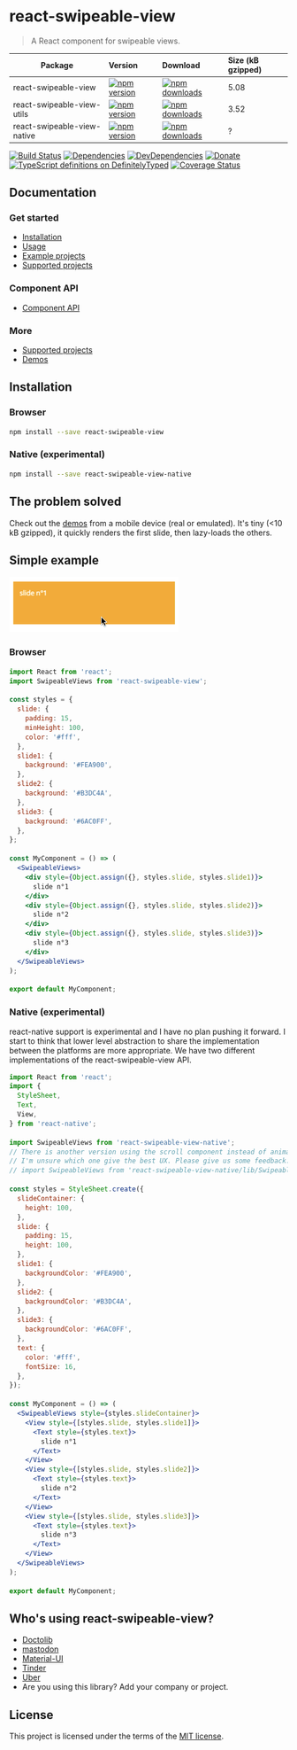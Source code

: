 # react-swipeable-view

> A React component for swipeable views.

| Package | Version | Download | Size (kB gzipped) |
|---------|:--------|:---------|:------------------|
| react-swipeable-view | [![npm version](https://img.shields.io/npm/v/react-swipeable-view.svg)](https://www.npmjs.com/package/react-swipeable-view) | [![npm downloads](https://img.shields.io/npm/dm/react-swipeable-view.svg)](https://www.npmjs.com/package/react-swipeable-view) | 5.08 |
| react-swipeable-view-utils | [![npm version](https://img.shields.io/npm/v/react-swipeable-view-utils.svg)](https://www.npmjs.com/package/react-swipeable-view-utils) | [![npm downloads](https://img.shields.io/npm/dm/react-swipeable-view-utils.svg)](https://www.npmjs.com/package/react-swipeable-view-utils) | 3.52 |
| react-swipeable-view-native | [![npm version](https://img.shields.io/npm/v/react-swipeable-view-native.svg)](https://www.npmjs.com/package/react-swipeable-view-native) | [![npm downloads](https://img.shields.io/npm/dm/react-swipeable-view-native.svg)](https://www.npmjs.com/package/react-swipeable-view-native) | ? |

[![Build Status](https://travis-ci.org/oliviertassinari/react-swipeable-view.svg?branch=master)](https://travis-ci.org/oliviertassinari/react-swipeable-view)
[![Dependencies](https://img.shields.io/david/oliviertassinari/react-swipeable-view.svg)](https://david-dm.org/oliviertassinari/react-swipeable-view)
[![DevDependencies](https://img.shields.io/david/dev/oliviertassinari/react-swipeable-view.svg)](https://david-dm.org/oliviertassinari/react-swipeable-view#info=devDependencies&view=list)
[![Donate](https://img.shields.io/badge/$-support-green.svg)](https://www.paypal.me/oliviertassinari/10)
[![TypeScript definitions on DefinitelyTyped](https://img.shields.io/badge/style-.d.ts-green.svg?style=flat&label=DefinitelyTyped)](https://github.com/DefinitelyTyped/DefinitelyTyped/tree/master/types/react-swipeable-view)
[![Coverage Status](https://img.shields.io/codecov/c/github/oliviertassinari/react-swipeable-view/master.svg)](https://codecov.io/gh/oliviertassinari/react-swipeable-view/branch/master)

## Documentation
### Get started
- [Installation](https://react-swipeable-view.com/getting-started/installation/)
- [Usage](https://react-swipeable-view.com/getting-started/usage/)
- [Example projects](https://react-swipeable-view.com/getting-started/example-projects/)
- [Supported projects](https://react-swipeable-view.com/getting-started/example-projects/)
### Component API
- [Component API](https://react-swipeable-view.com/api/api/)
### More
- [Supported projects](https://react-swipeable-view.com/getting-started/example-projects/)
- [Demos](https://react-swipeable-view.com/demos/demos/)

## Installation

### Browser

```sh
npm install --save react-swipeable-view
```

### Native (experimental)

```sh
npm install --save react-swipeable-view-native
```

## The problem solved

Check out the [demos](https://react-swipeable-view.com/demos/demos/) from a mobile device (real or emulated).
It's tiny (<10 kB gzipped), it quickly renders the first slide, then lazy-loads the others.

## Simple example

![usage](/static/usage.gif)

### Browser

```jsx
import React from 'react';
import SwipeableViews from 'react-swipeable-view';

const styles = {
  slide: {
    padding: 15,
    minHeight: 100,
    color: '#fff',
  },
  slide1: {
    background: '#FEA900',
  },
  slide2: {
    background: '#B3DC4A',
  },
  slide3: {
    background: '#6AC0FF',
  },
};

const MyComponent = () => (
  <SwipeableViews>
    <div style={Object.assign({}, styles.slide, styles.slide1)}>
      slide n°1
    </div>
    <div style={Object.assign({}, styles.slide, styles.slide2)}>
      slide n°2
    </div>
    <div style={Object.assign({}, styles.slide, styles.slide3)}>
      slide n°3
    </div>
  </SwipeableViews>
);

export default MyComponent;
```

### Native (experimental)

react-native support is experimental and I have no plan pushing it forward.
I start to think that lower level abstraction to share the implementation between the platforms are more appropriate.
We have two different implementations of the react-swipeable-view API.

```jsx
import React from 'react';
import {
  StyleSheet,
  Text,
  View,
} from 'react-native';

import SwipeableViews from 'react-swipeable-view-native';
// There is another version using the scroll component instead of animated.
// I'm unsure which one give the best UX. Please give us some feedback.
// import SwipeableViews from 'react-swipeable-view-native/lib/SwipeableViews.scroll';

const styles = StyleSheet.create({
  slideContainer: {
    height: 100,
  },
  slide: {
    padding: 15,
    height: 100,
  },
  slide1: {
    backgroundColor: '#FEA900',
  },
  slide2: {
    backgroundColor: '#B3DC4A',
  },
  slide3: {
    backgroundColor: '#6AC0FF',
  },
  text: {
    color: '#fff',
    fontSize: 16,
  },
});

const MyComponent = () => (
  <SwipeableViews style={styles.slideContainer}>
    <View style={[styles.slide, styles.slide1]}>
      <Text style={styles.text}>
        slide n°1
      </Text>
    </View>
    <View style={[styles.slide, styles.slide2]}>
      <Text style={styles.text}>
        slide n°2
      </Text>
    </View>
    <View style={[styles.slide, styles.slide3]}>
      <Text style={styles.text}>
        slide n°3
      </Text>
    </View>
  </SwipeableViews>
);

export default MyComponent;
```

## Who's using react-swipeable-view?

- [Doctolib](https://github.com/doctolib)
- [mastodon](https://github.com/tootsuite/mastodon)
- [Material-UI](https://github.com/mui-org/material-ui)
- [Tinder](https://tinder.com)
- [Uber](https://www.uber.com)
- Are you using this library? Add your company or project.

## License

This project is licensed under the terms of the
[MIT license](https://github.com/oliviertassinari/react-swipeable-view/blob/master/LICENSE).
